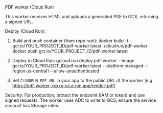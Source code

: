 PDF worker (Cloud Run)

This worker receives HTML and uploads a generated PDF to GCS, returning a signed URL.

Deploy (Cloud Run):

1) Build and push container (from repo root):
   docker build -t gcr.io/YOUR_PROJECT_ID/pdf-worker:latest ./cloudrun/pdf-worker
   docker push gcr.io/YOUR_PROJECT_ID/pdf-worker:latest

2) Deploy to Cloud Run:
   gcloud run deploy pdf-worker --image gcr.io/YOUR_PROJECT_ID/pdf-worker:latest --platform managed --region us-central1 --allow-unauthenticated

3) Set `CLOUDRUN_PDF_URL` in your app to the public URL of the worker (e.g. https://pdf-worker-xxxxx-uc.a.run.app/render-pdf)

Security: For production, protect the endpoint (IAM or token) and use signed requests. The worker uses ADC to write to GCS; ensure the service account has Storage roles.
